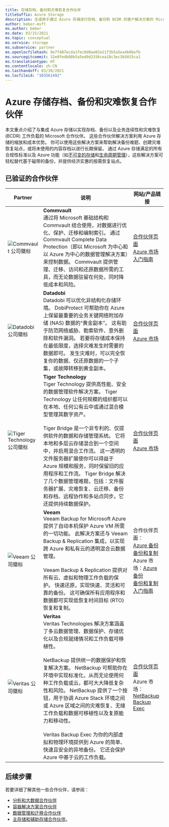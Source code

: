 ```yaml
---
title: 存储存档、备份和灾难恢复合作伙伴
titleSuffix: Azure Storage
description: 生成用于通过 Azure 存储进行存档、备份和 BCDR 的客户解决方案的 Microsoft 合作伙伴公司的列表
author: beber-msft
ms.author: beber
ms.date: 03/15/2021
ms.topic: conceptual
ms.service: storage
ms.subservice: partner
ms.openlocfilehash: 9e7f407ecda1fec8d8ae02e21f3b5a5ea4b0befb
ms.sourcegitcommit: 32e0fedb80b5a5ed0d2336cea18c3ec3b5015ca1
ms.translationtype: HT
ms.contentlocale: zh-CN
ms.lasthandoff: 03/30/2021
ms.locfileid: "103561492"
---
```

# <a name="azure-storage-archive-backup-and-disaster-recovery-partners"></a>Azure 存储存档、备份和灾难恢复合作伙伴

本文重点介绍了与集成 Azure 存储以实现存档、备份以及业务连续性和灾难恢复 (BCDR) 工作负载的 Microsoft 合作伙伴。 这些合作伙伴解决方案利用 Azure 存储的缩放和成本优势。 你可以使用这些解决方案来帮助解决备份难题、创建灾难恢复站点，或将未使用的内容存档以进行长期保留。 通过 Azure 存储满足的所有合规性标准以及 Azure 功能（如[不可变的存储](../../../blobs/storage-blob-immutable-storage.md)和[生命周期管理](../../../blobs/storage-lifecycle-management-concepts.md)），这些解决方案可轻松替代基于磁带的备份，并提供经济实惠的按需恢复站点。

## <a name="verified-partners"></a>已验证的合作伙伴

| Partner | 说明 | 网站/产品链接 |
| ------- | ----------- | -------------------- |
|![Commvault 公司徽标](./media/commvault-logo.jpg) |**Commvault**<br>通过将 Microsoft 基础结构和 Commvault 结合使用，对数据进行优化、保护、迁移和编制索引。 通过 Commvault Complete Data Protection（即以 Microsoft 为中心和以 Azure 为中心的数据管理解决方案）来控制数据。 Commvault 提供管理、迁移、访问和还原数据所需的工具，而无论数据驻留在何处，同时降低成本和风险。|[合作伙伴页面](https://www.commvault.com/complete-data-protection)<br>[Azure 市场](https://azuremarketplace.microsoft.com/marketplace/apps/commvault.commvault)<br>[入门指南](./commvault/commvault-solution-guide.md)|
|![Datadobi 公司徽标](./media/datadob-logo.png) |**Datadobi**<br> Datadobi 可以优化非结构化存储环境。 DobiProtect 可帮助你在 Azure 上保留最重要的业务关键网络附加存储 (NAS) 数据的“黄金副本”。 这有助于防范网络威胁、勒索软件、意外删除和软件漏洞。 若要将存储成本保持在最低限度，选择灾难发生时需要的数据即可。 发生灾难时，可以完全恢复你的数据、仅还原数据的一个子集，或故障转移到黄金副本。 |[合作伙伴页面](https://datadobi.com/partners/microsoft/)<br>[Azure 市场](https://azuremarketplace.microsoft.com/marketplace/apps/datadobi1602192408529.datadobi-dobiprotect?tab=Overview)|
 ![Tiger Technology 公司徽标](./media/tiger-logo.png) |**Tiger Technology**<br>Tiger Technology 提供高性能、安全的数据管理软件解决方案。 Tiger Technology 让任何规模的组织都可以在本地、任何公有云中或通过混合模型管理其数字资产。 <br><br> Tiger Bridge 是一个非专利的、仅提供软件的数据和存储管理系统。 它将本地和多层云存储混合到一个空间中，并启用混合工作流。 这一透明的文件服务器扩展使你可以得益于 Azure 规模和服务，同时保留旧的应用程序和工作流。 Tiger Bridge 解决了几个数据管理难题，包括：文件服务器扩展、灾难恢复、云迁移、备份和存档、远程协作和多站点同步。它还提供持续数据保护。 |[合作伙伴页面](https://www.tiger-technology.com/partners/microsoft-azure/)<br>[Azure 市场](https://azuremarketplace.microsoft.com/marketplace/apps/tiger-technology.tigerbridge_vm)|
| ![Veeam 公司徽标](./media/veeam-logo.png) |**Veeam**<br> Veeam Backup for Microsoft Azure 提供了自动本机保护 Azure VM 所需的一切功能。 此解决方案还与 Veeam Backup & Replication 集成，以实现跨 Azure 和私有云的透明混合云数据管理。 <br><br>Veeam Backup & Replication 提供对所有云、虚拟和物理工作负载的保护。 快速还原，实现快速、灵活和可靠的备份。 这可确保所有应用程序和数据都可实现低恢复时间目标 (RTO) 恢复和复制。 |合作伙伴页面：<br>[Azure 备份](https://www.veeam.com/backup-azure.html)<br>[备份和复制](https://www.veeam.com/vm-backup-recovery-replication-software.html) <br>Azure 市场：[Azure 备份](https://azuremarketplace.microsoft.com/marketplace/apps/veeam.azure_backup_free?tab=Overview)<br>[备份和复制](https://azuremarketplace.microsoft.com/marketplace/apps/veeam.veeam-backup-replication)<br>[入门指南](./veeam/veeam-solution-guide.md)|
| ![Veritas 公司徽标](./media/veritas-logo.png) |**Veritas**<br>Veritas Technologies 解决方案涵盖了多云数据管理、数据保护、存储优化以及合规就绪情况和工作负载可移植性。<br><br>NetBackup 提供统一的数据保护和恢复解决方案。 NetBackup 可帮助你在环境中实现标准化，从而无论使用何种工作负载或云，都可大大降低复杂性和风险。 NetBackup 提供了一个按钮，用于协调 Azure Stack 环境之间或 Azure 区域之间的灾难恢复、无缝工作负载和数据可移植性以及复原能力和移动性。<br><br>Veritas Backup Exec 为你的内部虚拟和物理环境提供到 Azure 的简单、快速且安全的异地备份。 它还会保护 Azure 中基于云的工作负载。|[合作伙伴页面](https://www.veritas.com/partners/microsoft-azure)<br>Azure 市场：<br>[NetBackup](https://azuremarketplace.microsoft.com/marketplace/apps/veritas.veritas-netbackup-8-s?tab=Overview)<br>[Backup Exec](https://azuremarketplace.microsoft.com/marketplace/apps/veritas.backup-exec-20?tab=Overview)|

## <a name="next-steps"></a>后续步骤

若要详细了解其他一些合作伙伴，请参阅：
- [分析和大数据合作伙伴](..\analytics\partner-overview.md)
- [容器解决方案合作伙伴](..\container-solutions\partner-overview.md)
- [数据管理和迁移合作伙伴](..\data-management\partner-overview.md)
- [主存储和辅助存储合作伙伴](..\primary-secondary-storage\partner-overview.md)。
